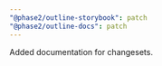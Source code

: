```yaml
---
"@phase2/outline-storybook": patch
"@phase2/outline-docs": patch
---
```


Added documentation for changesets.
